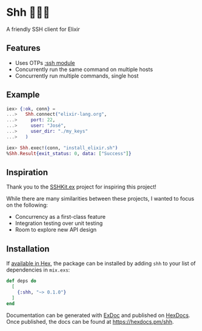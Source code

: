 # Shh 🤫🤫🤫

A friendly SSH client for Elixir

## Features
* Uses OTPs [:ssh module](https://www.erlang.org/doc/man/ssh)
* Concurrently run the same command on multiple hosts
* Concurrently run multiple commands, single host

## Example

``` elixir
iex> {:ok, conn} =
...>   Shh.connect("elixir-lang.org",
...>     port: 22,
...>     user: "José",
...>     user_dir: "./my_keys"
...>   )

iex> Shh.exec!(conn, "install_elixir.sh")
%Shh.Result{exit_status: 0, data: ["Success"]}
```

## Inspiration

Thank you to the [SSHKit.ex](https://github.com/bitcrowd/sshkit.ex) project for inspiring this project!

While there are many similarities between these projects, I wanted to focus on the following:

* Concurrency as a first-class feature
* Integration testing over unit testing
* Room to explore new API design

## Installation

If [available in Hex](https://hex.pm/docs/publish), the package can be installed
by adding `shh` to your list of dependencies in `mix.exs`:

```elixir
def deps do
  [
    {:shh, "~> 0.1.0"}
  ]
end
```

Documentation can be generated with [ExDoc](https://github.com/elixir-lang/ex_doc)
and published on [HexDocs](https://hexdocs.pm). Once published, the docs can
be found at <https://hexdocs.pm/shh>.

